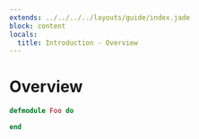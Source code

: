 ```yaml
---
extends: ../../../../layouts/guide/index.jade
block: content
locals:
  title: Introduction - Overview
---
```


# Overview

```elixir
defmodule Foo do

end
```
